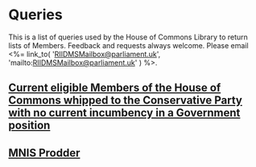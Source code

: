# Queries

This is a list of queries used by the House of Commons Library to return lists of Members. Feedback and requests always welcome. Please email <%= link_to( 'RIIDMSMailbox@parliament.uk', 'mailto:RIIDMSMailbox@parliament.uk' ) %>.

## [Current eligible Members of the House of Commons whipped to the Conservative Party with no current incumbency in a Government position](https://mnis-prodder.herokuapp.com/parse?filter=house=commons|iseligible=true|partyid=4|holdsgovernmentpost=false&include=)

## [MNIS Prodder](https://mnis-prodder.herokuapp.com/)